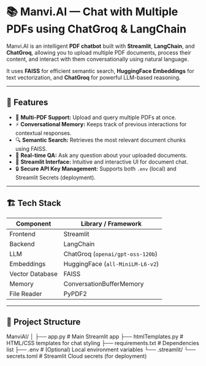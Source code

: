 # 📚 Manvi.AI — Chat with Multiple PDFs using ChatGroq & LangChain

Manvi.AI is an intelligent **PDF chatbot** built with **Streamlit**, **LangChain**, and **ChatGroq**, allowing you to upload multiple PDF documents, process their content, and interact with them conversationally using natural language.  

It uses **FAISS** for efficient semantic search, **HuggingFace Embeddings** for text vectorization, and **ChatGroq** for powerful LLM-based reasoning.

---

## 🚀 Features

- 🧠 **Multi-PDF Support:** Upload and query multiple PDFs at once.
- ⚡ **Conversational Memory:** Keeps track of previous interactions for contextual responses.
- 🔍 **Semantic Search:** Retrieves the most relevant document chunks using FAISS.
- 💬 **Real-time QA:** Ask any question about your uploaded documents.
- 🧩 **Streamlit Interface:** Intuitive and interactive UI for document chat.
- 🔒 **Secure API Key Management:** Supports both `.env` (local) and Streamlit Secrets (deployment).

---

## 🏗️ Tech Stack

| Component | Library / Framework |
|------------|--------------------|
| Frontend | Streamlit |
| Backend | LangChain |
| LLM | ChatGroq (`openai/gpt-oss-120b`) |
| Embeddings | HuggingFace (`all-MiniLM-L6-v2`) |
| Vector Database | FAISS |
| Memory | ConversationBufferMemory |
| File Reader | PyPDF2 |

---

## 🧩 Project Structure

ManviAI/
│
├── app.py # Main Streamlit app
├── htmlTemplates.py # HTML/CSS templates for chat styling
├── requirements.txt # Dependencies list
├── .env # (Optional) Local environment variables
└── .streamlit/
└── secrets.toml # Streamlit Cloud secrets (for deployment)
